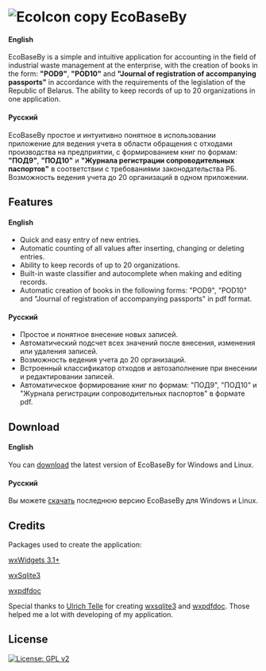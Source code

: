 ![EcoIcon copy](https://user-images.githubusercontent.com/80005407/144196353-a12ff848-2947-4262-92cc-6bfb220270c8.png) EcoBaseBy
========================
#### English
EcoBaseBy is a simple and intuitive application for accounting in the field of industrial waste management at the enterprise, with the creation of books in the form: **"POD9"**, **"POD10"** and **"Journal of registration of accompanying passports"** in accordance with the requirements of the legislation of the Republic of Belarus. The ability to keep records of up to 20 organizations in one application.

#### Русский
EcoBaseBy простое и интуитивно понятное в использовании приложение для ведения учета в области обращения с отходами производства на предприятии, с формированием книг по формам: **"ПОД9"**, **"ПОД10"** и **"Журнала регистрации сопроводительных паспортов"** в соответствии с требованиями законодательства РБ. Возможность ведения учета до 20 организаций в одном приложении.
## Features
#### English
 * Quick and easy entry of new entries.
 * Automatic counting of all values after inserting, changing or deleting entries.
 * Ability to keep records of up to 20 organizations.
 * Built-in waste classifier and autocomplete when making and editing records.
 * Automatic creation of books in the following forms: "POD9", "POD10" and "Journal of registration of accompanying passports" in pdf format.
#### Русский
 * Простое и понятное внесение новых записей.
 * Автоматический подсчет всех значений после внесения, изменения или удаления записей.
 * Возможность ведения учета до 20 организаций.
 * Встроенный классификатор отходов и автозаполнение при внесении и редактировании записей.
 * Автоматическое  формирование книг по формам: "ПОД9", "ПОД10" и "Журнала регистрации сопроводительных паспортов" в формате pdf.
## Download
#### English
You can [download](https://github.com/ioki9/EcoBaseBy/releases) the latest version of EcoBaseBy for Windows and Linux.
#### Русский
Вы можете [скачать](https://github.com/ioki9/EcoBaseBy/releases) последнюю версию EcoBaseBy для Windows и Linux.
## Credits
Packages used to create the application:

[wxWidgets 3.1+](http://wxwidgets.org/)

[wxSqlite3](https://github.com/utelle/wxsqlite3)

[wxpdfdoc](https://github.com/utelle/wxpdfdoc)

Special thanks to [Ulrich Telle](https://github.com/utelle/) for creating [wxsqlite3](https://github.com/utelle/wxsqlite3) and [wxpdfdoc](https://github.com/utelle/wxpdfdoc). Those helped me a lot with developing of my application.

## License
[![License: GPL v2](https://img.shields.io/badge/License-GPL_v2-blue.svg)](https://www.gnu.org/licenses/old-licenses/gpl-2.0.en.html)
